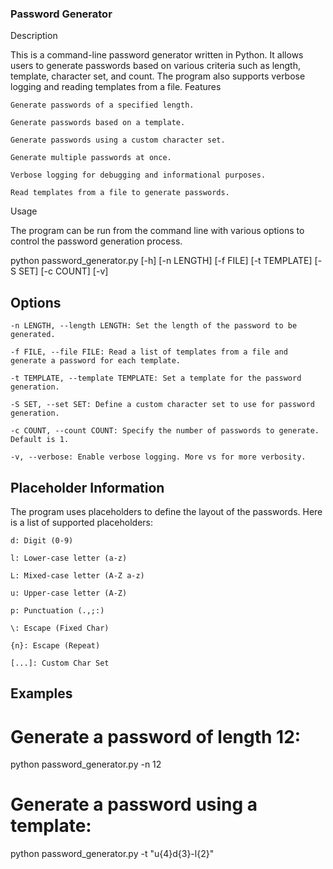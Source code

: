 ### Password Generator
Description

This is a command-line password generator written in Python. It allows users to generate passwords based on various criteria such as length, template, character set, and count. The program also supports verbose logging and reading templates from a file.
Features

    Generate passwords of a specified length.

    Generate passwords based on a template.

    Generate passwords using a custom character set.

    Generate multiple passwords at once.

    Verbose logging for debugging and informational purposes.

    Read templates from a file to generate passwords.

Usage

The program can be run from the command line with various options to control the password generation process.

python password_generator.py [-h] [-n LENGTH] [-f FILE] [-t TEMPLATE] [-S SET] [-c COUNT] [-v]

## Options

    -n LENGTH, --length LENGTH: Set the length of the password to be generated.

    -f FILE, --file FILE: Read a list of templates from a file and generate a password for each template.

    -t TEMPLATE, --template TEMPLATE: Set a template for the password generation.

    -S SET, --set SET: Define a custom character set to use for password generation.

    -c COUNT, --count COUNT: Specify the number of passwords to generate. Default is 1.

    -v, --verbose: Enable verbose logging. More vs for more verbosity.

## Placeholder Information

The program uses placeholders to define the layout of the passwords. Here is a list of supported placeholders:

    d: Digit (0-9)

    l: Lower-case letter (a-z)

    L: Mixed-case letter (A-Z a-z)

    u: Upper-case letter (A-Z)

    p: Punctuation (.,;:)

    \: Escape (Fixed Char)

    {n}: Escape (Repeat)

    [...]: Custom Char Set

## Examples

# Generate a password of length 12:

python password_generator.py -n 12

# Generate a password using a template:

python password_generator.py -t "u{4}d{3}\-l{2}"
